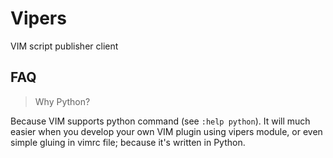 # Vipers

VIM script publisher client

## FAQ

> Why Python?

Because VIM supports python command (see `:help python`).
It will much easier when you develop your own VIM plugin using vipers module,
or even simple gluing in vimrc file; because it's written in Python.

